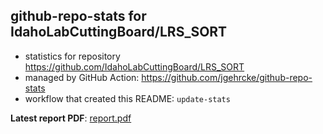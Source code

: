 ## github-repo-stats for IdahoLabCuttingBoard/LRS_SORT

- statistics for repository https://github.com/IdahoLabCuttingBoard/LRS_SORT
- managed by GitHub Action: https://github.com/jgehrcke/github-repo-stats
- workflow that created this README: `update-stats`

**Latest report PDF**: [report.pdf](https://github.com/idaholab/repository-statistics/raw/main/IdahoLabCuttingBoard/LRS_SORT/latest-report/report.pdf)

